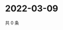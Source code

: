 # 2022-03-09

共 0 条

<!-- BEGIN WEIBO -->
<!-- 最后更新时间 Wed Mar 09 2022 15:01:13 GMT+0800 (China Standard Time) -->

<!-- END WEIBO -->

